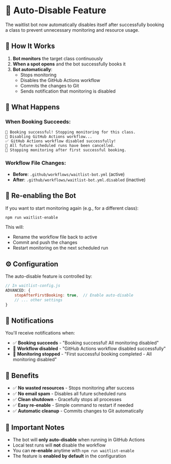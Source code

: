 # 🤖 Auto-Disable Feature

The waitlist bot now automatically disables itself after successfully booking a class to prevent unnecessary monitoring and resource usage.

## 🎯 How It Works

1. **Bot monitors** the target class continuously
2. **When a spot opens** and the bot successfully books it
3. **Bot automatically**:
   - Stops monitoring
   - Disables the GitHub Actions workflow
   - Commits the changes to Git
   - Sends notification that monitoring is disabled

## 🔧 What Happens

### When Booking Succeeds:
```
🎉 Booking successful! Stopping monitoring for this class.
🔧 Disabling GitHub Actions workflow...
✅ GitHub Actions workflow disabled successfully!
📧 All future scheduled runs have been cancelled.
🛑 Stopping monitoring after first successful booking.
```

### Workflow File Changes:
- **Before**: `.github/workflows/waitlist-bot.yml` (active)
- **After**: `.github/workflows/waitlist-bot.yml.disabled` (inactive)

## 🔄 Re-enabling the Bot

If you want to start monitoring again (e.g., for a different class):

```bash
npm run waitlist-enable
```

This will:
- Rename the workflow file back to active
- Commit and push the changes
- Restart monitoring on the next scheduled run

## ⚙️ Configuration

The auto-disable feature is controlled by:

```javascript
// In waitlist-config.js
ADVANCED: {
    stopAfterFirstBooking: true,  // Enable auto-disable
    // ... other settings
}
```

## 📧 Notifications

You'll receive notifications when:
- ✅ **Booking succeeds** - "Booking successful! All monitoring disabled"
- 🔧 **Workflow disabled** - "GitHub Actions workflow disabled successfully"
- 📧 **Monitoring stopped** - "First successful booking completed - All monitoring disabled"

## 🎯 Benefits

- ✅ **No wasted resources** - Stops monitoring after success
- ✅ **No email spam** - Disables all future scheduled runs
- ✅ **Clean shutdown** - Gracefully stops all processes
- ✅ **Easy re-enable** - Simple command to restart if needed
- ✅ **Automatic cleanup** - Commits changes to Git automatically

## 🚨 Important Notes

- The bot will **only auto-disable** when running in GitHub Actions
- Local test runs will **not** disable the workflow
- You can **re-enable** anytime with `npm run waitlist-enable`
- The feature is **enabled by default** in the configuration
